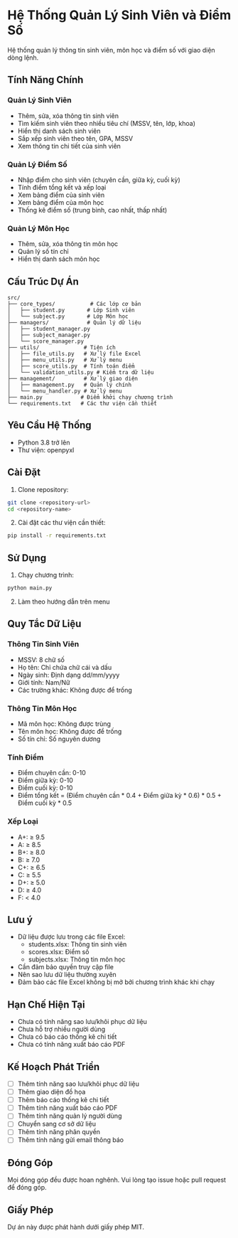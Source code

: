 # Hệ Thống Quản Lý Sinh Viên và Điểm Số

Hệ thống quản lý thông tin sinh viên, môn học và điểm số với giao diện dòng lệnh.

## Tính Năng Chính

### Quản Lý Sinh Viên
- Thêm, sửa, xóa thông tin sinh viên
- Tìm kiếm sinh viên theo nhiều tiêu chí (MSSV, tên, lớp, khoa)
- Hiển thị danh sách sinh viên
- Sắp xếp sinh viên theo tên, GPA, MSSV
- Xem thông tin chi tiết của sinh viên

### Quản Lý Điểm Số
- Nhập điểm cho sinh viên (chuyên cần, giữa kỳ, cuối kỳ)
- Tính điểm tổng kết và xếp loại
- Xem bảng điểm của sinh viên
- Xem bảng điểm của môn học
- Thống kê điểm số (trung bình, cao nhất, thấp nhất)

### Quản Lý Môn Học
- Thêm, sửa, xóa thông tin môn học
- Quản lý số tín chỉ
- Hiển thị danh sách môn học

## Cấu Trúc Dự Án

```
src/
├── core_types/           # Các lớp cơ bản
│   ├── student.py       # Lớp Sinh viên
│   └── subject.py       # Lớp Môn học
├── managers/            # Quản lý dữ liệu
│   ├── student_manager.py
│   ├── subject_manager.py
│   └── score_manager.py
├── utils/              # Tiện ích
│   ├── file_utils.py   # Xử lý file Excel
│   ├── menu_utils.py   # Xử lý menu
│   ├── score_utils.py  # Tính toán điểm
│   └── validation_utils.py # Kiểm tra dữ liệu
├── management/         # Xử lý giao diện
│   ├── management.py   # Quản lý chính
│   └── menu_handler.py # Xử lý menu
├── main.py            # Điểm khởi chạy chương trình
└── requirements.txt   # Các thư viện cần thiết
```

## Yêu Cầu Hệ Thống

- Python 3.8 trở lên
- Thư viện: openpyxl

## Cài Đặt

1. Clone repository:
```bash
git clone <repository-url>
cd <repository-name>
```

2. Cài đặt các thư viện cần thiết:
```bash
pip install -r requirements.txt
```

## Sử Dụng

1. Chạy chương trình:
```bash
python main.py
```

2. Làm theo hướng dẫn trên menu

## Quy Tắc Dữ Liệu

### Thông Tin Sinh Viên
- MSSV: 8 chữ số
- Họ tên: Chỉ chứa chữ cái và dấu
- Ngày sinh: Định dạng dd/mm/yyyy
- Giới tính: Nam/Nữ
- Các trường khác: Không được để trống

### Thông Tin Môn Học
- Mã môn học: Không được trùng
- Tên môn học: Không được để trống
- Số tín chỉ: Số nguyên dương

### Tính Điểm
- Điểm chuyên cần: 0-10
- Điểm giữa kỳ: 0-10
- Điểm cuối kỳ: 0-10
- Điểm tổng kết = (Điểm chuyên cần * 0.4 + Điểm giữa kỳ * 0.6) * 0.5 + Điểm cuối kỳ * 0.5

### Xếp Loại
- A+: ≥ 9.5
- A: ≥ 8.5
- B+: ≥ 8.0
- B: ≥ 7.0
- C+: ≥ 6.5
- C: ≥ 5.5
- D+: ≥ 5.0
- D: ≥ 4.0
- F: < 4.0

## Lưu ý

- Dữ liệu được lưu trong các file Excel:
  - students.xlsx: Thông tin sinh viên
  - scores.xlsx: Điểm số
  - subjects.xlsx: Thông tin môn học
- Cần đảm bảo quyền truy cập file
- Nên sao lưu dữ liệu thường xuyên
- Đảm bảo các file Excel không bị mở bởi chương trình khác khi chạy

## Hạn Chế Hiện Tại

- Chưa có tính năng sao lưu/khôi phục dữ liệu
- Chưa hỗ trợ nhiều người dùng
- Chưa có báo cáo thống kê chi tiết
- Chưa có tính năng xuất báo cáo PDF

## Kế Hoạch Phát Triển

- [ ] Thêm tính năng sao lưu/khôi phục dữ liệu
- [ ] Thêm giao diện đồ họa
- [ ] Thêm báo cáo thống kê chi tiết
- [ ] Thêm tính năng xuất báo cáo PDF
- [ ] Thêm tính năng quản lý người dùng
- [ ] Chuyển sang cơ sở dữ liệu
- [ ] Thêm tính năng phân quyền
- [ ] Thêm tính năng gửi email thông báo

## Đóng Góp

Mọi đóng góp đều được hoan nghênh. Vui lòng tạo issue hoặc pull request để đóng góp.

## Giấy Phép

Dự án này được phát hành dưới giấy phép MIT.